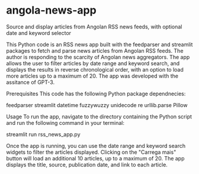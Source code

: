 # angola-news-app
Source and display articles from Angolan RSS news feeds, with optional date and keyword selector

This Python code is an RSS news app built with the feedparser and streamlit packages to fetch and parse news articles from Angolan RSS feeds. The author is responding to the scarcity of Angolan news aggregators. The app allows the user to filter articles by date range and keyword search, and displays the results in reverse chronological order, with an option to load more articles up to a maximum of 20. The app was developed with the assitance of GPT-3.

Prerequisites
This code has the following Python package dependnecies:

feedparser
streamlit
datetime
fuzzywuzzy
unidecode
re
urllib.parse
Pillow

Usage
To run the app, navigate to the directory containing the Python script and run the following command in your terminal:

streamlit run rss_news_app.py

Once the app is running, you can use the date range and keyword search widgets to filter the articles displayed. Clicking on the "Carrega mais" button will load an additional 10 articles, up to a maximum of 20. The app displays the title, source, publication date, and link to each article.
